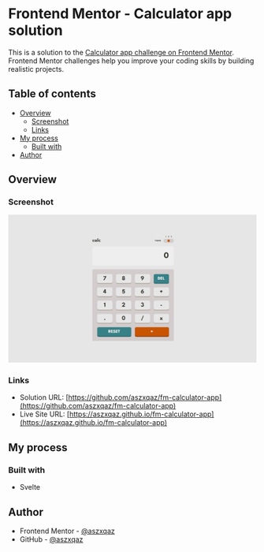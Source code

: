 # Frontend Mentor - Calculator app solution

This is a solution to the [Calculator app challenge on Frontend Mentor](https://www.frontendmentor.io/challenges/calculator-app-9lteq5N29). Frontend Mentor challenges help you improve your coding skills by building realistic projects.

## Table of contents

- [Overview](#overview)
  - [Screenshot](#screenshot)
  - [Links](#links)
- [My process](#my-process)
  - [Built with](#built-with)
- [Author](#author)

## Overview

### Screenshot

![](./screenshot.jpg)

### Links

- Solution URL: [https://github.com/aszxqaz/fm-calculator-app](https://github.com/aszxqaz/fm-calculator-app)
- Live Site URL: [https://aszxqaz.github.io/fm-calculator-app](https://aszxqaz.github.io/fm-calculator-app)

## My process

### Built with

- Svelte

## Author

- Frontend Mentor - [@aszxqaz](https://www.frontendmentor.io/profile/aszxqaz)
- GitHub - [@aszxqaz](https://www.github.com/aszxqaz)
